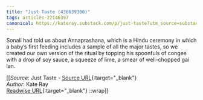 ```yaml
---
title: "Just Taste (436639300)"
tags: articles-22146397
canonical: https://kateray.substack.com/p/just-taste?utm_source=substack&utm_medium=email
---
```


Sonali had told us about Annaprashana, which is a Hindu ceremony in which a baby’s first feeding includes a sample of all the major tastes, so we created our own version of the ritual by topping his spoonfuls of congee with a drop of soy sauce, a squeeze of lime, a smear of well-chopped gai lan.


[[_Source_: Just Taste - [Source URL](https://kateray.substack.com/p/just-taste?utm_source=substack&utm_medium=email){:target="_blank"}<br>
_Author_: Kate Ray<br>
[Readwise URL](https://readwise.io/open/436639300){:target="_blank"}
::wrap]]